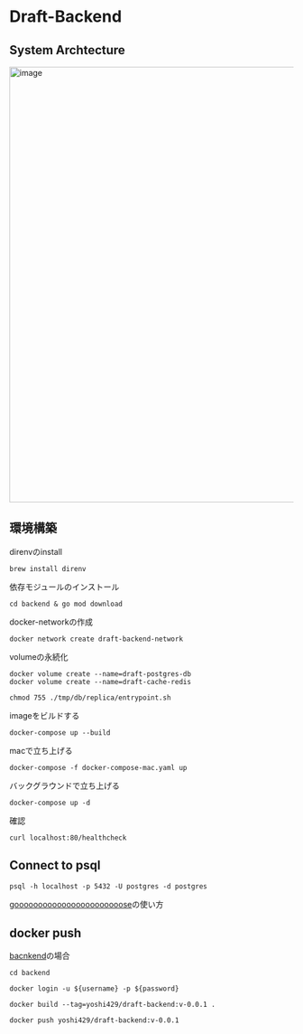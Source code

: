 # Draft-Backend

## System Archtecture

<img width="771" alt="image" src="https://github.com/yoshihiro-shu/draft-backend/assets/84740493/0e934811-b819-4319-8b4a-8ebe38a9666f">

## 環境構築

direnvのinstall

```
brew install direnv
```

依存モジュールのインストール

```
cd backend & go mod download
```

docker-networkの作成

```
docker network create draft-backend-network
```

volumeの永続化

```
docker volume create --name=draft-postgres-db
docker volume create --name=draft-cache-redis
```

```
chmod 755 ./tmp/db/replica/entrypoint.sh
```

imageをビルドする

```
docker-compose up --build
```

macで立ち上げる

```
docker-compose -f docker-compose-mac.yaml up
```

バックグラウンドで立ち上げる

```
docker-compose up -d
```

確認

```
curl localhost:80/healthcheck
```

## Connect to psql

```
psql -h localhost -p 5432 -U postgres -d postgres
```

[gooooooooooooooooooooooose](https://github.com/yoshihiro-shu/draft-backend/tree/main/migrations)の使い方

## docker push

[bacnkend](https://hub.docker.com/repository/docker/yoshi429/draft-backend)の場合

```
cd backend
```

```
docker login -u ${username} -p ${password}
```

```
docker build --tag=yoshi429/draft-backend:v-0.0.1 .
```

```
docker push yoshi429/draft-backend:v-0.0.1
```
